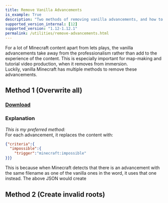 ```yaml
---
title: Remove Vanilla Advancements
is_example: True
description: "Two methods of removing vanilla advancements, and how to do it yourself"
supported_version_internal: [12]
supported_version: "1.12-1.12.1"
permalink: /utilities/remove-advancements.html
---
```

For a lot of Minecraft content apart from lets plays, the vanilla advancements take away from the professionalism rather than add to the experience of the content. This is especially important for map-making and tutorial video production, when it removes from immersion.  
Luckily, vanilla Minecraft has multiple methods to remove these advancements.    
## Method 1 (Overwrite all)
### [Download](https://github.com/Levertion/remove-advancements/releases/download/Overwite-allv1.1/remove-advancements.zip)    
### Explanation
*This is my preferred method:*  
For each advancement, it replaces the content with:  
```json
{"criteria":{
  "impossible":{
    "trigger":"minecraft:impossible"
}}}
```
This is because when Minecraft detects that there is an advancement with the same filename as one of the vanilla ones in the word, it uses that one instead. The above JSON would create

## Method 2 (Create invalid roots)
